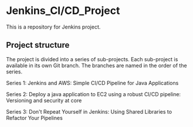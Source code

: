 # Jenkins_CI/CD_Project
This is a repository for Jenkins project.

## Project structure
The project is divided into a series of sub-projects. Each sub-project is available in its own Git branch. The branches are named in the order of the series.

Series 1: Jenkins and AWS: Simple CI/CD Pipeline for Java Applications

Series 2: Deploy a java application to EC2 using a robust CI/CD pipeline: Versioning and security at core

Series 3: Don't Repeat Yourself in Jenkins: Using Shared Libraries to Refactor Your Pipelines
